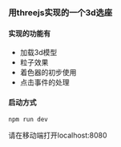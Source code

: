 ### 用threejs实现的一个3d选座

#### 实现的功能有
- 加载3d模型
- 粒子效果
- 着色器的初步使用
- 点击事件的处理

#### 启动方式

```
npm run dev

```

请在移动端打开localhost:8080


